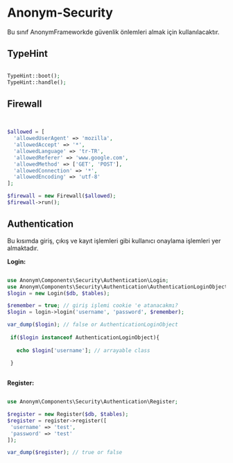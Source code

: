 Anonym-Security
================

Bu sınıf AnonymFrameworkde güvenlik önlemleri almak için kullanılacaktır.

TypeHint
--------


```php

TypeHint::boot();
TypeHint::handle();

```

Firewall
--------

```php


$allowed = [
  'allowedUserAgent' => 'mozilla',
  'allowedAccept' => '*',
  'allowedLanguage' => 'tr-TR',
  'allowedReferer' => 'www.google.com',
  'allowedMethod' => ['GET', 'POST'],
  'allowedConnection' => '*',
  'allowedEncoding' => 'utf-8'
];

$firewall = new Firewall($allowed);
$firewall->run();

```

Authentication
-------------

Bu kısımda giriş, çıkış ve kayıt işlemleri gibi kullanıcı onaylama işlemleri yer almaktadır.


**Login:**


```php

use Anonym\Components\Security\Authentication\Login;
use Anonym\Components\Security\Authentication\AuthenticationLoginObject;
$login = new Login($db, $tables);

$remember = true; // giriş işlemi cookie 'e atanacakmı?
$login = login->login('username', 'password', $remember);

var_dump($login); // false or AuthenticationLoginObject
 
 if($login instanceof AuthenticationLoginObject){
  
   echo $login['username']; // arrayable class
 
 }
 
```


**Register:**

```php

use Anonym\Components\Security\Authentication\Register;

$register = new Register($db, $tables);
$register = register->register([
 'username' => 'test',
 'password' => 'test'
]);

var_dump($register); // true or false
```

